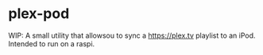 # plex-pod
WIP: A small utility that allowsou to sync a https://plex.tv playlist to an iPod. Intended to run on a raspi.

